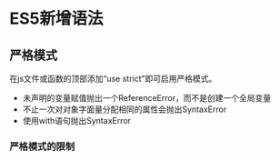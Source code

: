 # ES5新增语法

## 严格模式

在js文件或函数的顶部添加“use strict”即可启用严格模式。

* 未声明的变量赋值抛出一个ReferenceError，而不是创建一个全局变量
* 不止一次对对象字面量分配相同的属性会抛出SyntaxError
* 使用with语句抛出SyntaxError

### 严格模式的限制

#### 